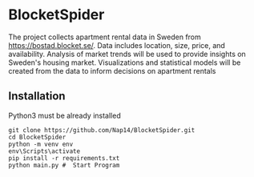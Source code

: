 # BlocketSpider

The project collects apartment rental data in Sweden from https://bostad.blocket.se/. Data includes location, size, price, and availability. Analysis of market trends will be used to provide insights on Sweden's housing market. Visualizations and statistical models will be created from the data to inform decisions on apartment rentals

## Installation

Python3 must be already installed

````shell
git clone https://github.com/Nap14/BlocketSpider.git
cd BlocketSpider
python -m venv env
env\Scripts\activate
pip install -r requirements.txt
python main.py #  Start Program
````

